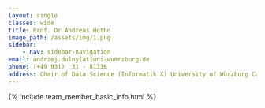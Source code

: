 ```yaml
---
layout: single
classes: wide
title: Prof. Dr Andreas Hotho
image_path: /assets/img/1.png
sidebar:
    - nav: sidebar-navigation
email: andrzej.dulny[at]uni-wuerzburg.de
phone: (+49 931)  31 - 81316
address: Chair of Data Science (Informatik X) University of Würzburg Campus Hubland Nord Emil-Fischer-Straße 50 97074 Würzburg Germany
---
```



{% include team_member_basic_info.html %}
